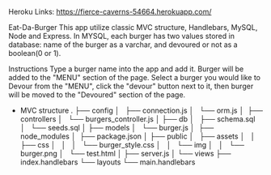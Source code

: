 Heroku Links:
https://fierce-caverns-54664.herokuapp.com/


Eat-Da-Burger
This app utilize classic MVC structure, Handlebars, MySQL, Node and Express. In MYSQL, each burger has two values stored in database: name of the burger as a varchar, and devoured or not as a boolean(0 or 1). 

Instructions
Type a burger name into the app and add it.
Burger will be added to the "MENU" section of the page.
Select a burger you would like to Devour from the "MENU", click the "devour" button next to it, then burger will be moved to the "Devoured" section of the page.


- MVC structure
.
├── config
│   ├── connection.js
│   └── orm.js
│ 
├── controllers
│   └── burgers_controller.js
│
├── db
│   ├── schema.sql
│   └── seeds.sql
│
├── models
│   └── burger.js
│ 
├── node_modules
│ 
├── package.json
│
├── public
│   ├── assets
│   │   ├── css
│   │   │   └── burger_style.css
│   │   └── img
│   │       └── burger.png
│   └── test.html
│
├── server.js
│
└── views
    ├── index.handlebars
    └── layouts
        └── main.handlebars
